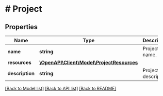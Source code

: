 # # Project

## Properties

Name | Type | Description | Notes
------------ | ------------- | ------------- | -------------
**name** | **string** | Project name. |
**resources** | [**\OpenAPI\Client\Model\ProjectResources**](ProjectResources.md) |  |
**description** | **string** | Project description. | [optional]

[[Back to Model list]](../../README.md#models) [[Back to API list]](../../README.md#endpoints) [[Back to README]](../../README.md)
